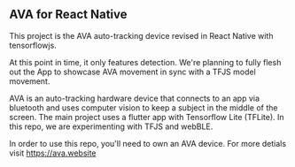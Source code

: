 ## AVA for React Native

This project is the AVA auto-tracking device revised in React Native with tensorflowjs.

At this point in time, it only features detection. We're planning to fully flesh out the App to showcase AVA movement in sync with a TFJS model movement.

AVA is an auto-tracking hardware device that connects to an app via bluetooth and uses computer vision to keep a subject in the middle of the screen. The main project uses a flutter app with Tensorflow Lite (TFLite). In this repo, we are experimenting with TFJS and webBLE.

In order to use this repo, you'll need to own an AVA device. For more detials visit https://ava.website
